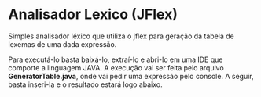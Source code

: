 # Analisador Lexico (JFlex)
Simples analisador léxico que utiliza o jflex para geração da tabela de lexemas de uma dada expressão.

Para executá-lo basta baixá-lo, extraí-lo e abri-lo em uma IDE que comporte a linguagem JAVA. A execução vai ser feita pelo arquivo **GeneratorTable.java**, onde vai pedir uma expressão pelo console. A seguir, basta inseri-la e o resultado estará logo abaixo.
